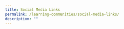 ```yaml
---
title: Social Media Links
permalink: /learning-communities/social-media-links/
description: ""
---
```

